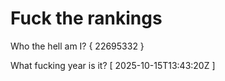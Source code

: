 # Fuck the rankings

Who the hell am I?
{ 22695332 }

What fucking year is it?
[ 2025-10-15T13:43:20Z ]
